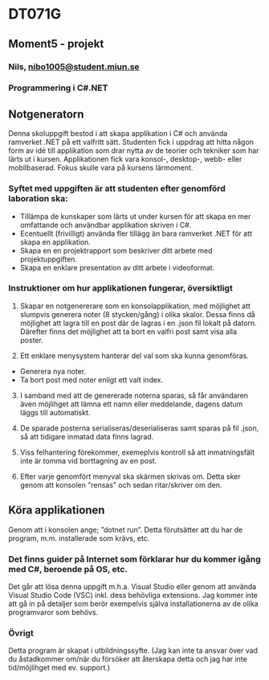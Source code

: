 
# DT071G 
## Moment5 - projekt
### Nils, nibo1005@student.miun.se
### Programmering i C#.NET


## Notgeneratorn
Denna skoluppgift bestod i att skapa applikation i C# och använda ramverket .NET på ett valfritt sätt.
Studenten fick i uppdrag att hitta någon form av idé till applikation som drar nytta av de teorier och tekniker 
som har lärts ut i kursen.
Applikationen fick vara konsol-, desktop-, webb- eller mobilbaserad.
Fokus skulle vara på kursens lärmoment.

### Syftet med uppgiften är att studenten efter genomförd laboration ska:
 * Tillämpa de kunskaper som lärts ut under kursen för att skapa en mer omfattande och användbar applikation skriven i C#.
 * Ecentuellt (frivilligt) använda fler tillägg än bara ramverket .NET för att skapa en applikation.
 * Skapa en en projektrapport som beskriver ditt arbete med projektuppgiften.
 * Skapa en enklare presentation av ditt arbete i videoformat.

### Instruktioner om hur applikationen fungerar, översiktligt
1. Skapar en notgenererare som en konsolapplikation, med möjlighet att slumpvis generera noter (8 stycken/gång) i olika skalor.
Dessa finns då möjlighet att lagra till en post där de lagras i en .json fil lokalt på datorn.
Därefter finns det möjlighet att ta bort en valfri post samt visa alla poster.

2. Ett enklare menysystem hanterar del val som ska kunna genomföras.
* Generera nya noter.
* Ta bort post med noter enligt ett valt index.

3. I samband med att de genererade noterna sparas, så får användaren även möjlihget att lämna ett namn eller meddelande, dagens datum läggs till automatiskt.

4. De sparade posterna serialiseras/deserialiseras samt sparas på fil .json, så att tidigare inmatad data finns lagrad.

5. Viss felhantering förekommer, exemeplvis kontroll så att inmatningsfält inte är tomma vid borttagning av en post.

6. Efter varje genomfört menyval ska skärmen skrivas om. Detta sker genom att konsolen "rensas" och sedan ritar/skriver om den.

## Köra applikationen
Genom att i konsolen ange; ”dotnet run”.
Detta förutsätter att du har de program, m.m. installerade som krävs, etc.

### Det finns guider på Internet som förklarar hur du kommer igång med C#, beroende på OS, etc.
Det går att lösa denna uppgift m.h.a. Visual Studio eller genom att använda Visual Studio Code (VSC) inkl. dess behövliga extensions.
Jag kommer inte att gå in på detaljer som berör exempelvis själva installationerna av de olika programvaror som behövs.

### Övrigt
Detta program är skapat i utbildningssyfte. 
(Jag kan inte ta ansvar över vad du åstadkommer om/när du försöker att återskapa detta och jag har inte tid/möjlihget med ev. support.)

